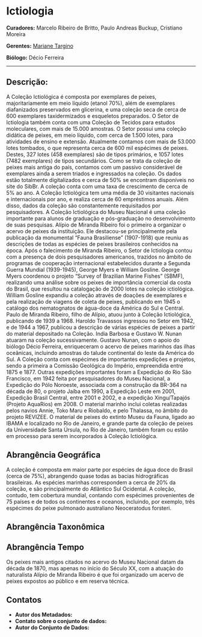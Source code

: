 # Ictiologia

**Curadores:** Marcelo Ribeiro de Britto, Paulo Andreas Buckup, Cristiano Moreira

**Gerentes:** [Mariane Targino](http://lattes.cnpq.br/0153911919357196)

**Biólogo:** Décio Ferreira

---

## Descrição:

A Coleção Ictiológica é composta por exemplares de peixes, majoritariamente em meio líquido (etanol 70%), além de exemplares diafanizados preservados em glicerina, e uma coleção seca de cerca de 600 exemplares taxidermizados e esqueletos preparados. O Setor de Ictiologia também conta com uma Coleção de Tecidos para estudos moleculares, com mais de 15.000 amostras. O Setor possui uma coleção didática de peixes, em meio líquido, com cerca de 1.500 lotes, para atividades de ensino e extensão. Atualmente contamos com mais de 53.000 lotes tombados, o que representa cerca de 600 mil espécimes de peixes. Destes, 327 lotes (458 exemplares) são de tipos primários, e 1057 lotes (7482 exemplares) de tipos secundários. Como se trata da coleção de peixes mais antiga do país, contamos com um passivo considerável de exemplares ainda a serem triados e ingressados na coleção. 
Os dados estão totalmente digitalizados e cerca de 50% se encontram disponíveis no site do SibBr. A coleção conta com uma taxa de crescimento de cerca de 5% ao ano.
A Coleção Ictiológica tem uma média de 30 visitantes nacionais e internacionais por ano, e realiza cerca de 60 empréstimos anuais. Além disso, dados da coleção são constantemente requisitados por pesquisadores. A Coleção Ictiológica do Museu Nacional é uma coleção importante para alunos de graduação e pós-graduação no desenvolvimento de suas pesquisas. 
Alípio de Miranda Ribeiro foi o primeiro a organizar o acervo de peixes da instituição. Ele destacou-se principalmente pela publicação da monumental “Fauna Brasiliense” (1907-1918) que reuniu as descrições de todas as espécies de peixes brasileiros conhecidos na época. Após o falecimento de Miranda Ribeiro, o Setor de Ictiologia contou com a presença de dois pesquisadores americanos, trazidos no âmbito de programas de cooperação internacional estabelecidos durante a Segunda Guerra Mundial (1939-1945), George Myers e William Gosline. George Myers coordenou o projeto “Survey of Brazilian Marine Fishes” (SBMF), realizando uma análise sobre os peixes de importância comercial da costa do Brasil, que resultou na catalogação de 2000 lotes na coleção ictiológica. William Gosline expandiu a coleção através de doações de exemplares e pela realização de viagens de coleta de peixes, publicando em 1945 o catálogo dos nematognatos de água-doce da América do Sul e Central. Paulo de Miranda Ribeiro, filho de Alípio, atuou junto à Coleção Ictiológica, publicando de 1939 a 1968. Haroldo Travassos ingressou no Setor em 1942, e de 1944 a 1967, publicou a descrição de várias espécies de peixes a partir do material depositado na Coleção. India Barbosa e Gustavo W. Nunan atuaram na coleção sucessivamente. Gustavo Nunan, com o apoio do biólogo Décio Ferreira, enriqueceram o acervo de peixes marinhos das ilhas oceânicas, incluindo amostras do talude continental do leste da América do Sul. 
A Coleção conta com espécimes de importantes expedições e projetos, sendo a primeira a Comissão Geológica do Império, empreendida entre 1875 e 1877. Outras expedições importantes foram a Expedição do Rio São Francisco, em 1942 feita por pesquisadores do Museu Nacional, a Expedição do Pólo Noroeste, associada com a construção da BR-364 na década de 80, o projeto Jaíba em 1990, a Expedição Leste em 2001, Expedição Brasil Central, entre 2001 e 2002, e a expedição Xingu/Tapajós (Projeto AquaRios) em 2008. O material marinho inclui coletas realizadas pelos navios Annie, Toko Maru e Riobaldo, e pelo Thalassa, no âmbito do projeto REVIZEE. O material de peixes do extinto Museu da Fauna, ligado ao IBAMA e localizado no Rio de Janeiro, e grande parte da coleção de peixes da Universidade Santa Úrsula, no Rio de Janeiro, também foram ou estão em processo para serem incorporados à Coleção Ictiológica. 

## Abrangência Geográfica
A coleção é composta em maior parte por espécies de água doce do Brasil (cerca de 75%), abrangendo quase todas as bacias hidrográficas brasileiras. As espécies marinhas correspondem a cerca de 20% da coleção, e são principalmente do Atlântico Sul Ocidental. A coleção, contudo, tem cobertura mundial, contando com espécimes provenientes de 75 países e de todos os continentes e oceanos, incluindo, por exemplo, três espécimes do peixe pulmonado australiano Neoceratodus forsteri.

## Abrangência Taxonômica

## Abrangência Tempo
Os peixes mais antigos citados no acervo do Museu Nacional datam da década de 1870, mas apenas no início do Século XX, com a atuação do naturalista Alípio de Miranda Ribeiro é que foi organizado um acervo de peixes expostos ao público e em reserva técnica. 


## Contatos

* **Autor dos Metadados:**
* **Contato sobre o conjunto de dados:**
* **Autor do Conjunto de Dados:**


